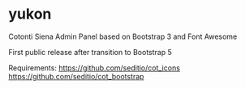 # yukon
Cotonti Siena Admin Panel based on Bootstrap 3 and Font Awesome

First public release after transition to Bootstrap 5

Requirements:
https://github.com/seditio/cot_icons
https://github.com/seditio/cot_bootstrap
